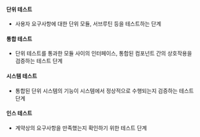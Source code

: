 #### 단위 테스트
- 사용자 요구사항에 대한 단위 모듈, 서브루틴 등을 테스트하는 단계
#### 통합 테스트
- 단위 테스트를 통과한 모듈 사이의 인터페이스, 통합된 컴포넌트 간의 상호작용을 검증하는 테스트 단계
#### 시스템 테스트
- 통합된 단위 시스템의 기능이 시스템에서 정상적으로 수행되는지 검증하는 테스트 단계
#### 인스 테스트
- 계약상의 요구사항을 만족했는지 확인하기 위한 테스트 단계
